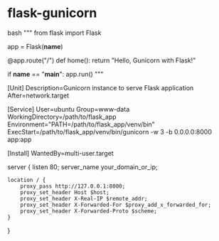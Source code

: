 # flask-gunicorn
bash
"""
from flask import Flask

app = Flask(__name__)

@app.route("/")
def home():
    return "Hello, Gunicorn with Flask!"

if __name__ == "__main__":
    app.run()
"""


[Unit]
Description=Gunicorn instance to serve Flask application
After=network.target

[Service]
User=ubuntu
Group=www-data
WorkingDirectory=/path/to/flask_app
Environment="PATH=/path/to/flask_app/venv/bin"
ExecStart=/path/to/flask_app/venv/bin/gunicorn -w 3 -b 0.0.0.0:8000 app:app

[Install]
WantedBy=multi-user.target




server {
    listen 80;
    server_name your_domain_or_ip;

    location / {
        proxy_pass http://127.0.0.1:8000;
        proxy_set_header Host $host;
        proxy_set_header X-Real-IP $remote_addr;
        proxy_set_header X-Forwarded-For $proxy_add_x_forwarded_for;
        proxy_set_header X-Forwarded-Proto $scheme;
    }
}


